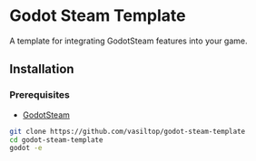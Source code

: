 # Godot Steam Template

A template for integrating GodotSteam features into your game.

## Installation

### Prerequisites
- [GodotSteam](https://godotsteam.com/)

```bash
git clone https://github.com/vasiltop/godot-steam-template
cd godot-steam-template
godot -e
```
